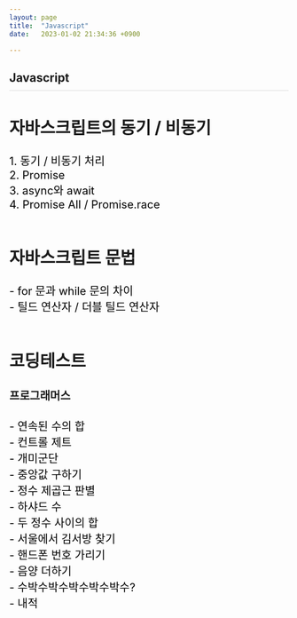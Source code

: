 ```yaml
---
layout: page
title:  "Javascript"
date:   2023-01-02 21:34:36 +0900

---
```



<h2 style="border-bottom:1px solid #dcdcdc; padding-bottom:10px;">Javascript</h2>

<div style='font-size:20px'>
    <h2>자바스크립트의 동기 / 비동기</h2>
    <a href="/javascript/2023/01/08/javascript-01.html">1. 동기 / 비동기 처리</a><br />
    <a href="/javascript/2023/01/15/javascript-02.html">2. Promise</a><br />
    <a href="/javascript/2023/01/22/javascript-03.html">3. async와 await</a><br />
    <a href="/javascript/2023/01/28/javascript-04.html">4. Promise All / Promise.race</a><br />
</div>

<br />
<div style='font-size:20px'>
    <h2>자바스크립트 문법</h2>
    <a href="/javascript/2023/02/19/javascript-05.html"> - for 문과 while 문의 차이</a><br />
    <a href="/javascript/2023/02/19/javascript-06.html"> - 틸드 연산자 / 더블 틸드 연산자</a><br />
</div>

<br />
<div style='font-size:20px'>
    <h2>코딩테스트</h2>
    <h4>프로그래머스</h4>
    <a href="/javascript/2023/03/26/javascript-07.html"> - 연속된 수의 합</a><br />
    <a href="/javascript/2023/03/26/javascript-08.html"> - 컨트롤 제트</a><br />
    <a href="/javascript/2023/04/02/javascript-09.html"> - 개미군단</a><br />
    <a href="/javascript/2023/04/02/javascript-10.html"> - 중앙값 구하기</a><br />
    <a href="/javascript/2023/05/01/javascript-11.html"> - 정수 제곱근 판별</a><br />
    <a href="/javascript/2023/05/01/javascript-12.html"> - 하샤드 수</a><br />
    <a href="/javascript/2023/05/15/javascript-13.html"> - 두 정수 사이의 합</a><br />
    <a href="/javascript/2023/05/15/javascript-14.html"> - 서울에서 김서방 찾기</a><br />
    <a href="/javascript/2023/05/21/javascript-15.html"> - 핸드폰 번호 가리기</a><br />
    <a href="/javascript/2023/05/21/javascript-16.html"> - 음양 더하기</a><br />
    <a href="/javascript/2023/06/06/javascript-17.html"> - 수박수박수박수박수박수?</a><br />
    <a href="/javascript/2023/06/11/javascript-18.html"> - 내적</a><br />



</div>


<style>
div {
}
a {
    color: #000 !important;
    text-decoration: none;
}
</style>